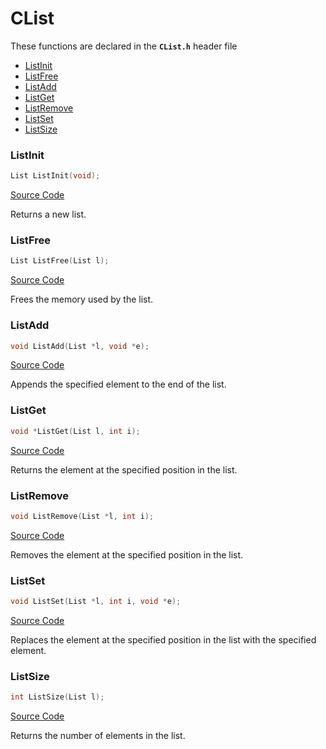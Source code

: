 # CList

These functions are declared in the **```CList.h```** header file

* [ListInit](ListInit)
* [ListFree](ListFree)
* [ListAdd](ListAdd)
* [ListGet](ListGet)
* [ListRemove](ListRemove)
* [ListSet](ListSet)
* [ListSize](ListSize)

### ListInit

```c
List ListInit(void);
```

[Source Code](https://github.com/EdsonOnildoJR/CPack/blob/d7360aeab7d9f135db6c2c9460d9a78c44bc179d/src/CPack/CList/CList.c#L12)

Returns a new list.

### ListFree
```c
List ListFree(List l);
```

[Source Code](https://github.com/EdsonOnildoJR/CPack/blob/d7360aeab7d9f135db6c2c9460d9a78c44bc179d/src/CPack/CList/CList.c#L29)

Frees the memory used by the list.

### ListAdd

```c
void ListAdd(List *l, void *e);
```

[Source Code](https://github.com/EdsonOnildoJR/CPack/blob/d7360aeab7d9f135db6c2c9460d9a78c44bc179d/src/CPack/CList/CList.c#L37)

Appends the specified element to the end of the list.

### ListGet

```c
void *ListGet(List l, int i);
```

[Source Code](https://github.com/EdsonOnildoJR/CPack/blob/d7360aeab7d9f135db6c2c9460d9a78c44bc179d/src/CPack/CList/CList.c#L43)

Returns the element at the specified position in the list.

### ListRemove

```c
void ListRemove(List *l, int i);
```

[Source Code](https://github.com/EdsonOnildoJR/CPack/blob/d7360aeab7d9f135db6c2c9460d9a78c44bc179d/src/CPack/CList/CList.c#L48)

Removes the element at the specified position in the list.

### ListSet

```c
void ListSet(List *l, int i, void *e);
```

[Source Code](https://github.com/EdsonOnildoJR/CPack/blob/d7360aeab7d9f135db6c2c9460d9a78c44bc179d/src/CPack/CList/CList.c#L54)

Replaces the element at the specified position in the list with the specified element.

### ListSize

```c
int ListSize(List l);
```

[Source Code](https://github.com/EdsonOnildoJR/CPack/blob/d7360aeab7d9f135db6c2c9460d9a78c44bc179d/src/CPack/CList/CList.c#L59)

Returns the number of elements in the list.